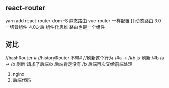 ## react-router
 yarn add react-router-dom -S
 静态路由 vue-router 一样配置 []
 动态路由 3.0
 一切皆组件
 4.0之后 组件化思维 路由也是一个组件

## 对比
 //hashRouter #
//historyRouter 不带#
//刷新这个行为
/#a -> /#b js 刷新 /#b
/a -> /b  刷新 请求了后端/b  后端肯定没有 /b  后端再次交给前端处理
1. nginx
2. 后端代码


